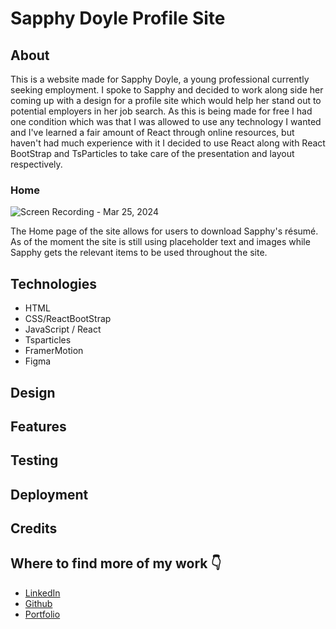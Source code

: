 # Sapphy Doyle Profile Site

## About

This is a website made for Sapphy Doyle, a young professional currently seeking employment.
I spoke to Sapphy and decided to work along side her coming up with a design for a profile site which would help her stand out to potential employers in her job search.
As this is being made for free I had one condition which was that I was allowed to use any technology I wanted and I've learned a fair amount of React through online resources, but haven't had much experience with it I decided to use React along with React BootStrap and TsParticles to take care of the presentation and layout respectively.

### Home

![Screen Recording - Mar 25, 2024](https://github.com/Terafora/profile-site-for-sapphy/assets/144109245/427268fb-dc4b-4c67-8ec7-565d7055b74a)

The Home page of the site allows for users to download Sapphy's résumé. As of the moment the site is still using placeholder text and images while Sapphy gets the relevant items to be used throughout the site.


## Technologies

- HTML
- CSS/ReactBootStrap
- JavaScript / React
- Tsparticles
- FramerMotion
- Figma

## Design

## Features

## Testing

## Deployment

## Credits

## Where to find more of my work 👇

- [LinkedIn](https://www.linkedin.com/in/charlotte-stone-web/)
- [Github](https://github.com/Terafora)
- [Portfolio](https://terafora.github.io/Portfolio-Site/)
